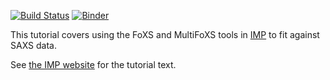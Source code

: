 [![Build Status](https://travis-ci.org/salilab/foxs_tutorial.svg?branch=master)](https://travis-ci.org/salilab/foxs_tutorial)
[![Binder](https://mybinder.org/badge_logo.svg)](https://mybinder.org/v2/gh/salilab/foxs_tutorial/master?filepath=index.ipynb)

This tutorial covers using the FoXS and MultiFoXS tools in
[IMP](https://integrativemodeling.org/) to fit against SAXS data.

See [the IMP website](https://integrativemodeling.org/tutorials/foxs/)
for the tutorial text.
